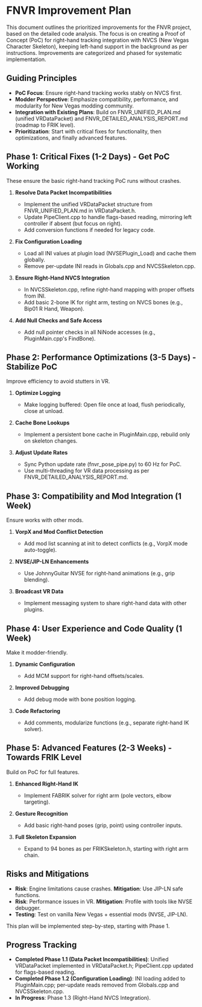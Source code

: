 
# FNVR Improvement Plan

This document outlines the prioritized improvements for the FNVR project, based on the detailed code analysis. The focus is on creating a Proof of Concept (PoC) for right-hand tracking integration with NVCS (New Vegas Character Skeleton), keeping left-hand support in the background as per instructions. Improvements are categorized and phased for systematic implementation.

## Guiding Principles
- **PoC Focus**: Ensure right-hand tracking works stably on NVCS first.
- **Modder Perspective**: Emphasize compatibility, performance, and modularity for New Vegas modding community.
- **Integration with Existing Plans**: Build on FNVR_UNIFIED_PLAN.md (unified VRDataPacket) and FNVR_DETAILED_ANALYSIS_REPORT.md (roadmap to FRIK level).
- **Prioritization**: Start with critical fixes for functionality, then optimizations, and finally advanced features.

## Phase 1: Critical Fixes (1-2 Days) - Get PoC Working
These ensure the basic right-hand tracking PoC runs without crashes.

1. **Resolve Data Packet Incompatibilities**
   - Implement the unified VRDataPacket structure from FNVR_UNIFIED_PLAN.md in VRDataPacket.h.
   - Update PipeClient.cpp to handle flags-based reading, mirroring left controller if absent (but focus on right).
   - Add conversion functions if needed for legacy code.

2. **Fix Configuration Loading**
   - Load all INI values at plugin load (NVSEPlugin_Load) and cache them globally.
   - Remove per-update INI reads in Globals.cpp and NVCSSkeleton.cpp.

3. **Ensure Right-Hand NVCS Integration**
   - In NVCSSkeleton.cpp, refine right-hand mapping with proper offsets from INI.
   - Add basic 2-bone IK for right arm, testing on NVCS bones (e.g., Bip01 R Hand, Weapon).

4. **Add Null Checks and Safe Access**
   - Add null pointer checks in all NiNode accesses (e.g., PluginMain.cpp's FindBone).

## Phase 2: Performance Optimizations (3-5 Days) - Stabilize PoC
Improve efficiency to avoid stutters in VR.

1. **Optimize Logging**
   - Make logging buffered: Open file once at load, flush periodically, close at unload.

2. **Cache Bone Lookups**
   - Implement a persistent bone cache in PluginMain.cpp, rebuild only on skeleton changes.

3. **Adjust Update Rates**
   - Sync Python update rate (fnvr_pose_pipe.py) to 60 Hz for PoC.
   - Use multi-threading for VR data processing as per FNVR_DETAILED_ANALYSIS_REPORT.md.

## Phase 3: Compatibility and Mod Integration (1 Week)
Ensure works with other mods.

1. **VorpX and Mod Conflict Detection**
   - Add mod list scanning at init to detect conflicts (e.g., VorpX mode auto-toggle).

2. **NVSE/JIP-LN Enhancements**
   - Use JohnnyGuitar NVSE for right-hand animations (e.g., grip blending).

3. **Broadcast VR Data**
   - Implement messaging system to share right-hand data with other plugins.

## Phase 4: User Experience and Code Quality (1 Week)
Make it modder-friendly.

1. **Dynamic Configuration**
   - Add MCM support for right-hand offsets/scales.

2. **Improved Debugging**
   - Add debug mode with bone position logging.

3. **Code Refactoring**
   - Add comments, modularize functions (e.g., separate right-hand IK solver).

## Phase 5: Advanced Features (2-3 Weeks) - Towards FRIK Level
Build on PoC for full features.

1. **Enhanced Right-Hand IK**
   - Implement FABRIK solver for right arm (pole vectors, elbow targeting).

2. **Gesture Recognition**
   - Add basic right-hand poses (grip, point) using controller inputs.

3. **Full Skeleton Expansion**
   - Expand to 94 bones as per FRIKSkeleton.h, starting with right arm chain.

## Risks and Mitigations
- **Risk**: Engine limitations cause crashes. **Mitigation**: Use JIP-LN safe functions.
- **Risk**: Performance issues in VR. **Mitigation**: Profile with tools like NVSE debugger.
- **Testing**: Test on vanilla New Vegas + essential mods (NVSE, JIP-LN).

This plan will be implemented step-by-step, starting with Phase 1. 

## Progress Tracking
- **Completed Phase 1.1 (Data Packet Incompatibilities)**: Unified VRDataPacket implemented in VRDataPacket.h; PipeClient.cpp updated for flags-based reading.
- **Completed Phase 1.2 (Configuration Loading)**: INI loading added to PluginMain.cpp; per-update reads removed from Globals.cpp and NVCSSkeleton.cpp.
- **In Progress**: Phase 1.3 (Right-Hand NVCS Integration). 